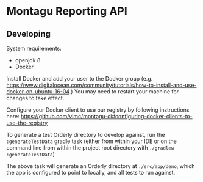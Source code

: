 # Montagu Reporting API

## Developing
System requirements:
* openjdk 8
* Docker

Install Docker and add your user to the Docker group (e.g. https://www.digitalocean.com/community/tutorials/how-to-install-and-use-docker-on-ubuntu-16-04.) You may need to restart your machine for changes to take effect.

Configure your Docker client to use our registry by following instructions here:
https://github.com/vimc/montagu-ci#configuring-docker-clients-to-use-the-registry

To generate a test Orderly directory to develop against, run the `:generateTestData` gradle task 
(either from within your IDE or on the command line from within the project root directory with `./gradlew :generateTestData`)

The above task will generate an Orderly directory at `./src/app/demo`, which the app is configured to point to locally, and all tests to run against.

